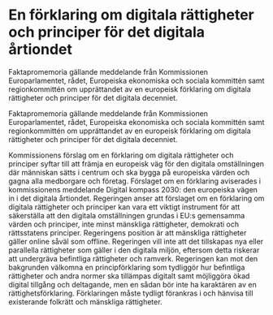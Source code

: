 # En förklaring om digitala rättigheter och principer för det digitala årtiondet

Faktapromemoria gällande meddelande från Kommissionen Europarlamentet, rådet, Europeiska ekonomiska och sociala kommittén samt regionkommittén om upprättandet av en europeisk förklaring om digitala rättigheter och principer för det digitala decenniet.

Faktapromemoria gällande meddelande från Kommissionen Europarlamentet, rådet, Europeiska ekonomiska och sociala kommittén samt regionkommittén om upprättandet av en europeisk förklaring om digitala rättigheter och principer för det digitala decenniet.

Kommissionens förslag om en förklaring om digitala rättigheter och principer syftar till att främja en europeisk väg för den digitala omställningen där människan sätts i centrum och ska bygga på europeiska värden och gagna alla medborgare och företag. Förslaget om en förklaring aviserades i kommissionens meddelande Digital kompass 2030: den europeiska vägen in i det digitala årtiondet. Regeringen anser att förslaget om en förklaring om digitala rättigheter och principer kan vara ett viktigt instrument för att säkerställa att den digitala omställningen grundas i EU:s gemensamma värden och principer, inte minst mänskliga rättigheter, demokrati och rättsstatens principer. Regeringens position är att mänskliga rättigheter gäller online såväl som offline. Regeringen vill inte att det tillskapas nya eller parallella rättigheter som gäller i den digitala miljön, eftersom detta riskerar att undergräva befintliga rättigheter och ramverk. Regeringen kan mot den bakgrunden välkomna en principförklaring som tydliggör hur befintliga rättigheter och andra normer ska tillämpas digitalt samt möjliggöra ökad digital tillgång och deltagande, men en sådan bör inte ha karaktären av en rättighetsförklaring. Förklaringen måste tydligt förankras i och hänvisa till existerande folkrätt och mänskliga rättigheter.
